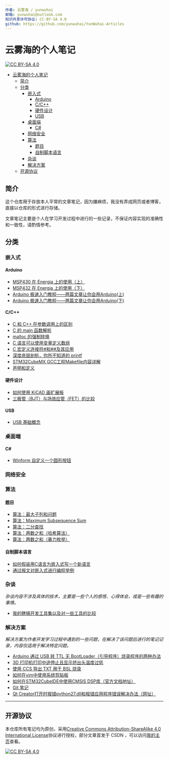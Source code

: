 ```yaml
---
作者: 云雾海 / yunwuhai
邮箱: yunwuhai@outlook.com
知识共享许可协议: CC-BY-SA 4.0
github: https://github.com/yunwuhai/YunWuhai-Articles
---
```



# 云雾海的个人笔记


[![CC BY-SA 4.0][cc-by-sa-shield]][cc-by-sa]

<!-- @import "[TOC]" {cmd="toc" depthFrom=1 depthTo=6 orderedList=false} -->

<!-- code_chunk_output -->

- [云雾海的个人笔记](#云雾海的个人笔记)
  - [简介](#简介)
  - [分类](#分类)
    - [嵌入式](#嵌入式)
      - [Arduino](#arduino)
      - [C/C++](#cc)
      - [硬件设计](#硬件设计)
      - [USB](#usb)
    - [桌面端](#桌面端)
      - [C#](#c)
    - [网络安全](#网络安全)
    - [算法](#算法)
      - [题目](#题目)
      - [自制脚本语言](#自制脚本语言)
    - [杂谈](#杂谈)
    - [解决方案](#解决方案)
  - [开源协议](#开源协议)

<!-- /code_chunk_output -->

## 简介


这个仓库用于存放本人平常的文章笔记，因为嫌麻烦，我没有弄成网页或者博客，直接以仓库的形式进行存储。

文章笔记主要是个人在学习开发过程中进行的一些记录，不保证内容实现的准确性和一致性，请酌情参考。

## 分类

### 嵌入式

#### Arduino

- [MSP430 在 Energia 上的使用（上）](./嵌入式/Arduino/MSP430在Energia上的使用（上）.md)
- [MSP432 在 Energia 上的使用（下）](./嵌入式/Arduino/MSP432在Energia上的使用（下）.md)
- [Arduino 极速入门教程——两篇文章让你会用Arduino(上)](./嵌入式/Arduino/Arduino极速入门教程——两篇文章让你会用Arduino（上）.md)
- [Arduino 极速入门教程——两篇文章让你会用Arduino(下)](./嵌入式/Arduino/Arduino极速入门教程——两篇文章让你会用Arduino（下）.md)

#### C/C++

- [C 和 C++ 在参数调用上的区别](./嵌入式/C_CPP/C和C++在参数调用上的区别.md)
- [C 的 main 函数解析](./嵌入式/C_CPP/C的main函数解析.md)
- [malloc 的强制转换](./嵌入式/C_CPP/malloc的强制转换.md)
- [C 语言可以使用变量定义数组](./嵌入式/C_CPP/C语言可以使用变量定义数组.md)
- [C 宏定义连接符#和##及其应用](./嵌入式/C_CPP/C宏定义连接符#和##及其应用.md)
- [深度底层剖析，你所不知道的 printf](./嵌入式/C_CPP/深度底层剖析，你所不知道的printf.md)
- [STM32CubeMX GCC工程Makefile内容详解](./嵌入式/C_CPP/STM32CubeMX%20GCC工程Makefile内容详解.md)
- [声明和定义](./嵌入式/C_CPP/声明和定义.md)

#### 硬件设计

- [如何使用 KiCAD 画扩展板](./嵌入式/硬件设计/如何使用KiCAD画扩展板.md)
- [三极管（BJT）与场效应管（FET）的比较](./嵌入式/硬件设计/三极管（BJT）与场效应管（FET）的比较.md)

#### USB 

- [USB 基础概念](./嵌入式/USB/USB基础概念.md)

### 桌面端

#### C#

- [Winform 自定义一个圆形按钮](./桌面端/CSharp/Winform自定义一个圆形按钮.md)

### 网络安全

### 算法

#### 题目

- [算法：最大子列和问题](./算法/题目/算法：最大子列和问题.md)
- [算法：Maximum Subsequence Sum](./算法/题目/算法：Maximum%20Subsequence%20Sum.md)
- [算法：二分查找](./算法/题目/算法：二分查找.md)
- [算法：两数之和（哈希算法）](./算法/题目/算法：两数之和（哈希算法）.md)
- [算法：两数之和（暴力枚举）](./算法/题目/算法：两数之和（暴力枚举）.md)

#### 自制脚本语言

- [如何假装用C语言为嵌入式写一个新语言](./算法/自制脚本语言/如何假装用C语言为嵌入式写一个新语言.md)
- [通过报文对嵌入式进行编程举例](./算法/自制脚本语言/通过报文对嵌入式进行编程举例.md)

### 杂谈

*杂谈内容不涉及具体的技术，主要是一些个人的感悟、心得体会，或是一些有趣的事情。*

- [我的瞎搞开发工具集以及对一些工具的比较](./杂谈/我的瞎搞开发工具集以及对一些工具的比较.md)

### 解决方案

*解决方案为作者开发学习过程中遇到的一些问题，在解决了该问题后进行的笔记记录，内容仅适用于解决特定问题。*

- [Arduino 通过 USB 转 TTL 无 BootLoader（引导程序）烧录程序的两种办法](./解决方案/Arduino通过USB转TTL无BootLoader（引导程序）烧录程序的两种办法.md)
- [3D 打印机打印中途停止且显示挤出头温度过低](./解决方案/3D打印机打印中途停止且显示挤出头温度过低.md)
- [使用 CCS 导出 TXT 用于 BSL 烧录](./解决方案/使用CCS导出TXT用于BSL烧录.md)
- [如何在vim中使用系统剪贴板](./解决方案/如何在vim中使用系统剪贴板.md)
- [如何在STM32CubeIDE中使用CMSIS DSP库（官方文档地址）](./解决方案/如何在STM32CubeIDE中使用CMSIS%20DSP库（官方文档地址）.md)
- [Git 笔记](./解决方案/Git笔记.md)
- [Qt Creator打开时报错python27.dll和报错应用程序错误解决办法（网址）](./解决方案/Qt%20Creator打开时报错python27.dll和报错应用程序错误解决办法（网址）.md)

---

## 开源协议

本仓库所有笔记均为原创，采用[Creative Commons Attribution-ShareAlike 4.0 International License][cc-by-sa]协议进行授权，部分文章首发于 CSDN ，可以访问[我的主页](https://blog.csdn.net/qq_44884716)查看。

[![CC BY-SA 4.0][cc-by-sa-image]][cc-by-sa]

[cc-by-sa]: http://creativecommons.org/licenses/by-sa/4.0/
[cc-by-sa-image]: https://licensebuttons.net/l/by-sa/4.0/88x31.png
[cc-by-sa-shield]: https://img.shields.io/badge/License-CC%20BY--SA%204.0-lightgrey.svg
